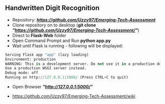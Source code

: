 ## Handwritten Digit Recognition

* Repository: **_https://github.com/Uzzy97/Emerging-Tech-Assessment_**
* Clone repository on to desktop (**git clone _"https://github.com/Uzzy97/Emerging-Tech-Assessment/"_**)
* Direct to **Flask-Web** folder
* Open Command Prompt and Run **python app.py**
* Wait until Flask is running - following will be displayed:
```python
Serving Flask app "app" (lazy loading)
Environment: production
WARNING: This is a development server. Do not use it in a production deployment.
Use a production WSGI server instead.
Debug mode: off
Running on http://127.0.0.1:5000/ (Press CTRL+C to quit)
```
* Open Browser **_"http://127.0.0.1:5000/"_**

* https://github.com/Uzzy97/Emerging-Tech-Assessment/wiki
